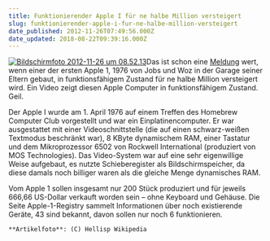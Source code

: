 ```yaml
---
title: Funktionierender Apple I für ne halbe Million versteigert
slug: funktionierender-apple-i-fur-ne-halbe-million-versteigert
date_published: 2012-11-26T07:49:56.000Z
date_updated: 2018-08-22T09:39:16.000Z
---
```


[![Bildschirmfoto 2012-11-26 um 08.52.13](//picdump.thafaker.de/2012/11/Bildschirmfoto-2012-11-26-um-08.52.13-100x100.png)](http://picdump.thafaker.de/2012/11/Bildschirmfoto-2012-11-26-um-08.52.13.png)Das ist schon eine [Meldung](http://www.heise.de/mac-and-i/meldung/Apple-1-zu-Rekordpreis-versteigert-1756397.html) wert, wenn einer der ersten Apple 1, 1976 von Jobs und Woz in der Garage seiner Eltern gebaut, in funktionsfähigem Zustand für ne halbe Million versteigert wird. Ein Video zeigt diesen Apple Computer in funktionsfähigem Zustand. Geil. 

Der Apple I wurde am 1. April 1976 auf einem Treffen des Homebrew Computer Club vorgestellt und war ein Einplatinencomputer. Er war ausgestattet mit einer Videoschnittstelle (die auf einen schwarz-weißen Textmodus beschränkt war), 8 KByte dynamischem RAM, einer Tastatur und dem Mikroprozessor 6502 von Rockwell International (produziert von MOS Technologies). Das Video-System war auf eine sehr eigenwillige Weise aufgebaut, es nutzte Schieberegister als Bildschirmspeicher, da diese damals noch billiger waren als die gleiche Menge dynamisches RAM.

Vom Apple 1 sollen insgesamt nur 200 Stück produziert und für jeweils 666,66 US-Dollar verkauft worden sein – ohne Keyboard und Gehäuse. Die Seite Apple-1-Registry sammelt Informationen über noch existierende Geräte, 43 sind bekannt, davon sollen nur noch 6 funktionieren.

`**Artikelfoto**: (C) Hellisp Wikipedia`
